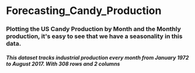 # Forecasting_Candy_Production 
### Plotting the US Candy Production by Month and the Monthly production, it's easy to see that we have a seasonality in this data.
##### This dataset tracks industrial production every month from January 1972 to August 2017. With 308 rows and 2 columns
